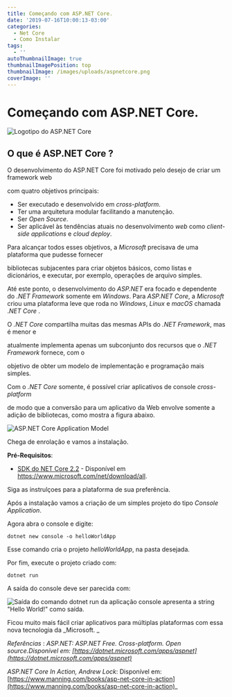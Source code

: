 ```yaml
---
title: Começando com ASP.NET Core.
date: '2019-07-16T10:00:13-03:00'
categories:
  - Net Core
  - Como Instalar
tags:
  - ''
autoThumbnailImage: true
thumbnailImagePosition: top
thumbnailImage: /images/uploads/aspnetcore.png
coverImage: ''
---
```

# Começando com ASP.NET Core.

![Logotipo do ASP.NET Core](/images/uploads/aspnetcore.png)

## O que é ASP.NET Core ?

O desenvolvimento do ASP.NET Core foi motivado pelo desejo de criar um framework web

com quatro objetivos principais:

* Ser executado e desenvolvido em _cross-platform_.
* Ter uma arquitetura modular facilitando a manutenção.
* Ser _Open Source_.
* Ser aplicável às tendências atuais no desenvolvimento _web_ como  _client-side applications_ e _cloud deploy_.

Para alcançar todos esses objetivos, a _Microsoft_ precisava de uma plataforma que pudesse fornecer

bibliotecas subjacentes para criar objetos básicos, como listas e dicionários, e executar, por exemplo, operações de arquivo simples.

Até este ponto, o desenvolvimento do _ASP.NET_ era focado e dependente do _.NET Framework_ somente em _Windows_. Para _ASP.NET Core_, a _Microsoft_ criou uma plataforma leve que roda no _Windows_, _Linux_ e _macOS_ chamada ._NET Core_ .

O _.NET Core_ compartilha muitas das mesmas APIs do _.NET Framework_, mas é menor e

atualmente implementa apenas um subconjunto dos recursos que o _.NET Framework_ fornece, com o

objetivo de obter um modelo de implementação e programação mais simples. 

Com o _.NET Core_ somente, é possível criar aplicativos de console  _cross-platform_

de modo que a conversão  para um aplicativo da Web envolve  somente a adição de bibliotecas, como mostra a figura abaixo.

![ASP.NET Core Application Model](/images/uploads/net-core-application-model.jpg)

Chega de enrolação e vamos a instalação.

**Pré-Requisitos**:

* [SDK do NET Core 2.2](https://www.microsoft.com/net/download/all) - Disponível em <https://www.microsoft.com/net/download/all>.

Siga as instrulçoes para a plataforma de sua preferência.

Após a instalação vamos a criação de um simples projeto do tipo _Console Application_.

Agora abra o console e digite:

```
dotnet new console -o helloWorldApp
```

Esse comando cria o projeto _helloWorldApp_, na pasta desejada.

Por fim, execute o projeto criado com:

```
dotnet run
```

A saída do console deve ser parecida com:

![Saída do comando dotnet run da aplicação console apresenta a string "Hello World!" como saída.](/images/uploads/saidaterminal.jpg)

Ficou muito mais fácil criar aplicativos  para múltiplas plataformas com essa nova tecnologia da _Microsoft. _

_Referências_ : 
_ASP.NET: ASP.NET
 Free. Cross-platform. Open source.Disponível em: [https://dotnet.microsoft.com/apps/aspnet](https://dotnet.microsoft.com/apps/aspnet)_

_ASP.NET Core In Action, Andrew Lock_: Disponível em: [https://www.manning.com/books/asp-net-core-in-action](https://www.manning.com/books/asp-net-core-in-action)_

